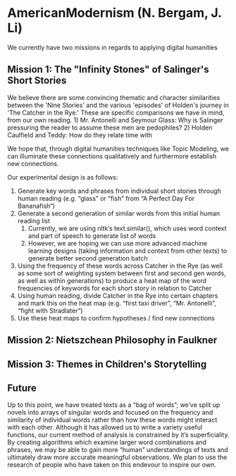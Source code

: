 # AmericanModernism (N. Bergam, J. Li)
We currently have two missions in regards to applying digital humanities 

## Mission 1: The "Infinity Stones" of Salinger's Short Stories

We believe there are some convincing thematic and character similarities between the 'Nine Stories' and the various 'episodes' of Holden's journey in 'The Catcher in the Rye.' These are specific comparisons we have in mind, from our own reading. 
     1) Mr. Antonelli and Seymour Glass: Why is Salinger pressuring the reader to assume these men are pedophiles?
     2) Holden Caulfield and Teddy: How do they relate time with
     
We hope that, through digital humanities techniques like Topic Modeling, we can illuminate these connections qualitatively and furthermore establish new connections.

Our experimental design is as follows:
1. Generate key words and phrases from individual short stories through human reading (e.g. “glass” or “fish” from “A Perfect Day For Bananafish“)
2. Generate a second generation of similar words from this initial human reading list
    1. Currently, we are using nltk’s text.similar(), which uses word context and part of speech to generate list of words
    2. However, we are hoping we can use more advanced machine learning designs (taking information and context from other texts) to generate better second generation batch
3. Using the frequency of these words across Catcher in the Rye (as well as some sort of weighting system between first and second gen words, as well as within generations) to produce a heat map of the word frequencies of keywords for each short story in relation to Catcher
4. Using human reading, divide Catcher in the Rye into certain chapters and mark this on the heat map (e.g. “first taxi driver”, “Mr. Antonelli”, “fight with Stradlater”)
5. Use these heat maps to confirm hypotheses / find new connections
     

## Mission 2: Nietszchean Philosophy in Faulkner

## Mission 3: Themes in Children's Storytelling

## Future
Up to this point, we have treated texts as a “bag of words”; we’ve split up novels into arrays of singular words and focused on the frequency and similarity of individual words rather than how these words might interact with each other. Although it has allowed us to write a variety useful functions, our current method of analysis is constrained by it’s superficiality.  By creating algorithms which examine larger word combinations and phrases, we may be able to gain  more “human” understandings of texts and ultimately draw more accurate meaningful observations. We plan to use the research of people who have taken on this endevour to inspire our own.
